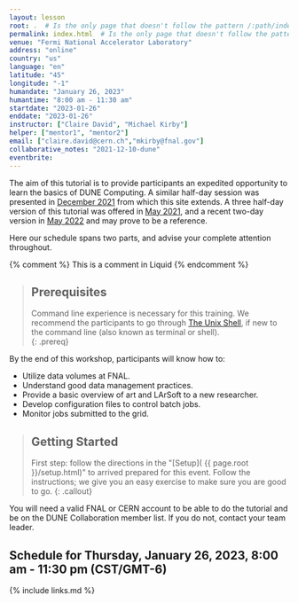 ```yaml
---
layout: lesson
root: .  # Is the only page that doesn't follow the pattern /:path/index.html
permalink: index.html  # Is the only page that doesn't follow the pattern /:path/index.html
venue: "Fermi National Accelerator Laboratory"
address: "online"
country: "us"
language: "en"
latitude: "45"
longitude: "-1"
humandate: "January 26, 2023"
humantime: "8:00 am - 11:30 am"
startdate: "2023-01-26"
enddate: "2023-01-26"
instructor: ["Claire David", "Michael Kirby"]
helper: ["mentor1", "mentor2"]
email: ["claire.david@cern.ch","mkirby@fnal.gov"]
collaborative_notes: "2021-12-10-dune"
eventbrite:
---
```


The aim of this tutorial is to provide participants an expedited opportunity to learn the basics of DUNE Computing.  A similar half-day session was presented in [December 2021](https://dune.github.io/computing-training-202112) from which this site extends.  A three half-day version  of this tutorial was offered in [May 2021](https://dune.github.io/computing-training-202105/), and a recent two-day version in [May 2022](https://dune.github.io/computing-training-basics) and may prove to be a reference. 

Here our schedule spans two parts, and advise your complete attention throughout.

<!-- this is an html comment -->

{% comment %} This is a comment in Liquid {% endcomment %}

> ## Prerequisites
>
> Command line experience is necessary for this training. We recommend the
> participants to go through
> [The Unix Shell](https://swcarpentry.github.io/shell-novice/), if new to the
> command line (also known as terminal or shell).  
{: .prereq}

By the end of this workshop, participants will know how to:

* Utilize data volumes at FNAL.
* Understand good data management practices.
* Provide a basic overview of art and LArSoft to a new researcher.
* Develop configuration files to control batch jobs.
* Monitor jobs submitted to the grid.

> ## Getting Started
>
> First step: follow the directions in the "[Setup](
> {{ page.root }}/setup.html)" to arrived prepared for this event. Follow the instructions; we give you an easy exercise 
> to make sure you are good to go.
{: .callout}

You will need a valid FNAL or CERN account to be able to do the tutorial and be on the DUNE Collaboration member list. If you do not, contact your team leader.


<h2 id="schedule">Schedule for Thursday, January 26, 2023, 8:00 am - 11:30 pm (CST/GMT-6)</h2>

<!--{% include custom_schedule3.html %}-->
<!--<center><img  alt="" src="fig/Schedule_computing_training_202105.png"/></center>-->


<!-- An [asynchronous session]({{site.baseurl}}/asynchronous/) is designed as later day acivities for the first two days of the workshop.-->

{% include links.md %}
